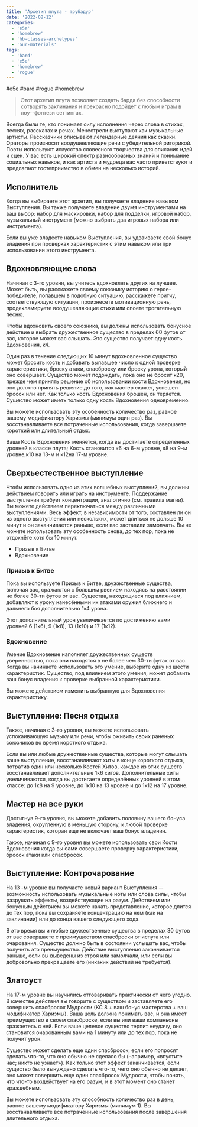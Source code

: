 ```yaml
---
title: 'Архетип плута - трубадур'
date: '2022-08-12'
categories:
  - 'e5e'
  - 'homebrew'
  - 'hb-classes-archetypes'
  - 'our-materials'
tags:
  - 'bard'
  - 'e5e'
  - 'homebrew'
  - 'rogue'
---
```


#e5e #bard #rogue #homebrew

> Этот архетип плута позволяет создать барда без способности сотворять заклинания и прекрасно подойдет к любым играм в лоу--фэнтези сеттингах.

Всегда были те, кто понимает силу исполнения через слова в стихах, песнях, рассказах и речах. Менестрели выступают как музыкальные артисты. Рассказчики описывают легендарные деяния как сказки. Ораторы произносят воодушевляющие речи с убедительной риторикой. Поэты используют искусство словесного творчества для описания идей и сцен. У вас есть широкий спектр разнообразных знаний и понимание социальных навыков, и как артиста и мудреца вас часто приветствуют и предлагают гостеприимство в обмен на несколько историй.

## Исполнитель

Когда вы выбираете этот архетип, вы получаете владение навыком Выступления. Вы также получаете владение двумя инструментами на ваш выбор: набор для маскировки, набор для подделки, игровой набор, музыкальный инструмент (можно выбрать два игровых набора или инструмента).

Если вы уже владеете навыком Выступления, вы удваиваете свой бонус владения при проверках характеристик с этим навыком или при использовании этого инструмента.

## Вдохновляющие слова

Начиная с 3-го уровня, вы учитесь вдохновлять других на лучшее. Может быть, вы расскажете своему союзнику историю о герое-победителе, попавшем в подобную ситуацию, расскажете притчу, соответствующую ситуации, произнесете мотивационную речь, продекламируете воодушевляющие стихи или споете трогательную песню.

Чтобы вдохновить своего союзника, вы должны использовать бонусное действие и выбрать дружественное существо в пределах 60 футов от вас, которое может вас слышать. Это существо получает одну кость Вдохновения, к4.

Один раз в течение следующих 10 минут вдохновленное существо может бросить кость и добавить выпавшее число к одной проверке характеристики, броску атаки, спасброску или броску урона, который оно совершает. Существо может подождать, пока оно не бросит к20, прежде чем принять решение об использовании кости Вдохновения, но оно должно принять решение до того, как мастер скажет, успешен бросок или нет. Как только кость Вдохновения брошен, он теряется. Существо может иметь только одну кость Вдохновения одновременно.

Вы можете использовать эту особенность количество раз, равное вашему модификатору Харизмы (минимум один раз). Вы восстанавливаете все потраченные использования, когда завершаете короткий или длительный отдых.

Ваша Кость Вдохновения меняется, когда вы достигаете определенных уровней в классе плута; Кость становится к6 на 6-м уровне, к8 на 9-м уровне,к10 на 13-м и к12на 17-м уровне.

## Сверхьестественное выступление

Чтобы использовать одно из этих волшебных выступлений, вы должны действием говорить или играть на инструменте. Поддержание выступления требует концентрации, аналогично (см. правила магии). Вы можете действием переключаться между различными выступлениями. Весь эффект, в независимости от того, составлен ли он из одного выступления или нескольких, может длиться не дольше 10 минут и он заканчивается раньше, если вас заставили замолчать. Вы не можете использовать эту особенность снова, до тех пор, пока не отдохнёте хотя бы 10 минут.

- Призыв к Битве
- Вдохновение

### Призыв к Битве

Пока вы используете Призыв к Битве, дружественные существа, включая вас, сражаются с большим рвением находясь на расстоянии не более 30-ти футов от вас. Существа, находящиеся под влиянием, добавляют к урону нанесёнными их атаками оружия ближнего и дальнего боя дополнительно 1к4 урона.

Этот дополнительный урон увеличивается по достижению вами уровней 6 (1к6), 9 (1к8), 13 (1к10) и 17 (1к12).

### Вдохновение

Умение Вдохновение наполняет дружественных существ уверенностью, пока они находятся в не более чем 30-ти футах от вас. Когда вы начинаете использовать это умение, выберите одну из шести характеристик. Существо, под влиянием этого умения, может добавить ваш бонус владения к проверке выбранной характеристики.

Вы можете действием изменить выбранную для Вдохновения характеристику.

## Выступление: Песня отдыха

Также, начиная с 3-го уровня, вы можете использовать успокаивающую музыку или речи, чтобы оживить своих раненых союзников во время короткого отдыха.

Если вы или любые дружественные существа, которые могут слышать ваше выступление, восстанавливают хиты в конце короткого отдыха, потратив один или несколько Костей Хитов, каждое из этих существ восстанавливает дополнительные 1к6 хитов. Дополнительные хиты увеличиваются, когда вы достигаете определённых уровней в этом классе: до 1к8 на 9 уровне, до 1к10 на 13 уровне и до 1к12 на 17 уровне.

## Мастер на все руки

Достигнув 9-го уровня, вы можете добавить половину вашего бонуса владения, округленную в меньшую сторону, к любой проверке характеристик, которая еще не включает ваш бонус владения.

Также, начиная с 9-го уровня вы можете использовать свои Кости Вдохновения когда вы сами совершаете проверку характеристики, бросок атаки или спасбросок.

## Выступление: Контрочарование

На 13 -м уровне вы получаете новый вариант Выступления -- возможность использовать музыкальные ноты или слова силы, чтобы разрушать эффекты, воздействующие на разум. Действием или бонусным действием вы можете начать представление, которое длится до тех пор, пока вы сохраняете концентрацию на нем (как на заклинании) или до конца вашего следующего хода.

В это время вы и любые дружественные существа в пределах 30 футов от вас совершаете с преимуществом спасброски от испуга или очарования. Существо должно быть в состоянии услышать вас, чтобы получить это преимущество. Действие выступления заканчивается раньше, если вы выведены из строя или замолчали, или если вы добровольно прекращаете его (никаких действий не требуется).

## Златоуст

На 17-м уровне вы научились отговаривать практически от чего угодно. В качестве действия вы говорите с существом и заставляете его совершить спасбросок Мудрости (КС 8 + ваш бонус мастерства + ваш модификатор Харизмы). Ваша цель должна понимать вас, и она имеет преимущество в своем спасброске, если вы или ваши компаньоны сражаетесь с ней. Если ваше целевое существо терпит неудачу, оно становится очарованным вами на 1 минуту или до тех пор, пока не получит урон.

Существо может сделать еще один спасбросок, если его попросят сделать что-то, что оно обычно не сделало бы (например, «впустите нас; никто не узнает»). Как только этот эффект заканчивается, если существо было вынуждено сделать что-то, чего оно обычно не делает, оно может совершить еще один спасбросок Мудрости, чтобы понять, что что-то воздействует на его разум, и в этот момент оно станет враждебным.

Вы можете использовать эту способность количество раз в день, равное вашему модификатору Харизмы (минимум 1). Вы восстанавливаете все потраченные использования после завершения длительного отдыха.
